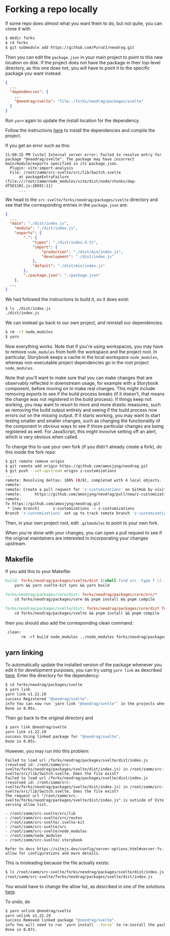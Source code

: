 # Forking a repo locally

If some repo does *almost* what you want them to do, but not quite, you can clone it with

```bash
$ mkdir forks
$ cd forks
$ git submodule add https://github.com/PuruVJ/neodrag.git
```

Then you can edit the `package.json` in your main project to point to this new location on disk. If the project does not have the package in their top-level directory, as this one does not, you will have to point it to the specific package you want instead:

```json
{
  ...
  "dependencies": {
    ...
    "@neodrag/svelte": "file:./forks/neodrag/packages/svelte"
  }
}
```

Run `yarn` again to update the install location for the dependency.

Follow the instructions [here](/general-notes/libraries/svelte/neodrag.md) to install the dependencies and compile the project.

If you get an error such as this:

```
11:08:15 PM [vite] Internal server error: Failed to resolve entry for package "@neodrag/svelte". The package may have incorrect main/module/exports specified in its package.json.
  Plugin: vite:import-analysis
  File: /root/zamm/src-svelte/src/lib/Switch.svelte
      at packageEntryFailure (file:///root/zamm/node_modules/vite/dist/node/chunks/dep-df561101.js:28691:11)
      ...
```

We head to the `src-svelte/forks/neodrag/packages/svelte` directory and see that the corresponding entries in the `package.json` are:

```json
{
  ...
  "main": "./dist/index.js",
	"module": "./dist/index.js",
	"exports": {
		".": {
			"types": "./dist/index.d.ts",
			"import": {
				"production": "./dist/min/index.js",
				"development": "./dist/index.js"
			},
			"default": "./dist/min/index.js"
		},
		"./package.json": "./package.json"
	},
  ...
}
```

We had followed the instructions to build it, so it does exist:

```bash
$ ls ./dist/index.js
./dist/index.js
```

We can instead go back to our own project, and reinstall our dependencies:

```bash
$ rm -rf node_modules
$ yarn
```

Now everything works. Note that if you're using workspaces, you may have to remove `node_modules` from both the workspace and the project root. In particular, Storybook keeps a cache in the local workspace `node_modules`, whereas non-executable project dependencies go in the root project `node_modules`.

Note that you'll want to make sure that you can make changes that are observably reflected in downstream usage, for example with a Storybook component, before moving on to make real changes. This might include removing exports to see if the build process breaks (if it doesn't, that means the change was not registered in the build process). If things keep not working, you may want to resort to more and more drastic measures, such as removing the build output entirely and seeing if the build process now errors out on the missing output. If it starts working, you may want to start testing smaller and smaller changes, such as changing the functionality of the component in obvious ways to see if those particular changes are being registered as well. For JavaScript, this might invovlve setting off an alert, which is very obvious when called.

To change this to use your own fork (if you didn't already create a fork), do this inside the fork repo:

```bash
$ git remote remove origin
$ git remote add origin https://github.com/amosjyng/neodrag.git
$ git push --set-upstream origin z-customizations
...
remote: Resolving deltas: 100% (8/8), completed with 4 local objects.
remote: 
remote: Create a pull request for 'z-customizations' on GitHub by visiting:
remote:      https://github.com/amosjyng/neodrag/pull/new/z-customizations
remote: 
To https://github.com/amosjyng/neodrag.git
 * [new branch]      z-customizations -> z-customizations
Branch 'z-customizations' set up to track remote branch 'z-customizations' from 'origin'.
```

Then, in your own project root, edit `.gitmodules` to point to your own fork.

When you're done with your changes, you can open a pull request to see if the original maintainers are interested in incorporating your changes upstream.

## Makefile

If you add this to your Makefile:

```Makefile
build: forks/neodrag/packages/svelte/dist $(shell find src -type f \( -name "*.svelte" -o -name "*.js" -o -name "*.ts" -o -name "*.html" \) -not -path "*/node_modules/*")
	yarn && yarn svelte-kit sync && yarn build

forks/neodrag/packages/core/dist: forks/neodrag/packages/core/src/*
	cd forks/neodrag/packages/core && pnpm install && pnpm compile

forks/neodrag/packages/svelte/dist: forks/neodrag/packages/core/dist forks/neodrag/packages/svelte/src/*
	cd forks/neodrag/packages/svelte && pnpm install && pnpm compile
```

then you should also add the corresponding clean command:

```Makefile
 clean:
       rm -rf build node_modules ../node_modules forks/neodrag/packages/svelte/dist/dist
```

## yarn linking

To automatically update the installed version of the package whenever you edit it for development purposes, you can try using `yarn link` as described [here](https://stackoverflow.com/a/41879331). Enter the directory for the dependency:

```bash
$ cd forks/neodrag/packages/svelte
$ yarn link                
yarn link v1.22.19
success Registered "@neodrag/svelte".
info You can now run `yarn link "@neodrag/svelte"` in the projects where you want to use this package and it will be used instead.
Done in 0.05s.
```

Then go back to the original directory and

```bash
$ yarn link @neodrag/svelte
yarn link v1.22.19
success Using linked package for "@neodrag/svelte".
Done in 0.05s.
```

However, you may run into this problem:

```
Failed to load url /forks/neodrag/packages/svelte/dist/index.js (resolved id: /root/zamm/src-svelte/forks/neodrag/packages/svelte/dist/index.js) in /root/zamm/src-svelte/src/lib/Switch.svelte. Does the file exist?
Failed to load url /forks/neodrag/packages/svelte/dist/index.js (resolved id: /root/zamm/src-svelte/forks/neodrag/packages/svelte/dist/index.js) in /root/zamm/src-svelte/src/lib/Switch.svelte. Does the file exist?
The request url "/root/zamm/src-svelte/forks/neodrag/packages/svelte/dist/index.js" is outside of Vite serving allow list.

- /root/zamm/src-svelte/src/lib
- /root/zamm/src-svelte/src/routes
- /root/zamm/src-svelte/.svelte-kit
- /root/zamm/src-svelte/src
- /root/zamm/src-svelte/node_modules
- /root/zamm/node_modules
- /root/zamm/src-svelte/.storybook

Refer to docs https://vitejs.dev/config/server-options.html#server-fs-allow for configurations and more details.
```

This is misleading because the file actually exists:

```bash
$ ls /root/zamm/src-svelte/forks/neodrag/packages/svelte/dist/index.js                      
/root/zamm/src-svelte/forks/neodrag/packages/svelte/dist/index.js
```

You would have to change the allow list, as described in one of the solutions [here](https://stackoverflow.com/questions/74902697/error-the-request-url-is-outside-of-vite-serving-allow-list-after-git-init).

To undo, do

```bash
$ yarn unlink @neodrag/svelte
yarn unlink v1.22.19
success Removed linked package "@neodrag/svelte".
info You will need to run `yarn install --force` to re-install the package that was linked.
Done in 0.07s.
```
